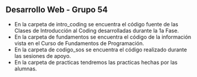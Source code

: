 ## Desarrollo Web - Grupo 54

- En la carpeta de intro_coding se encuentra el código fuente de las Clases de Introducción al Coding desarrolladas durante la 1a Fase.
- En la carpeta de fundamentos se encuentra el código de la información vista en el Curso de Fundamentos de Programación.
- En la carpeta de codigo_sos se encuentra el código realizado durante las sesiones de apoyo.
- En la carpeta de practicas tendremos las practicas hechas por las alumnas.
